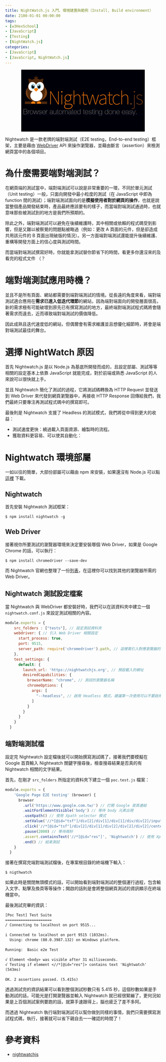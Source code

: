 ```yaml
---
title: NightWatch.js 入門、環境建置與範例（Install, Build environment）
date: 2100-01-01 00:00:00
tags:
- [w3HexSchool]
- [JavaScript]
- [Testing]
- [NightWatch.js]
categories: 
- [JavaScript]
- [JavaScript, NightWatch.js]
---
```


<div style="display:flex;justify-content:center;">
  <img style="object-fit:cover;" src='/images/Nightwatch/nightwatch-logo.png' width='400px' height='200px' />
</div>

Nightwatch 是一款老牌的端對端測試（E2E testing，End-to-end testing）框架，主要是藉由 [WebDriver](https://www.w3.org/TR/webdriver/) API 來操作瀏覽器，並藉由斷言（assertion）來檢測網頁當中的各個項目。

<!--more-->

# 為什麼需要端對端測試？
在網頁端的測試當中，端對端測試可以說是非常重要的一環，不同於單元測試（Unit testing）一般，只面向開發中最小粒度的測試（在 JavaScript 中即為 function 間的測試）；端對端測試面向的是**模擬使用者對於網頁的操作**，也就是說當整個產品開發結束時，產品最終應該要有的樣子，而當端對端測試通過時，也就意味那些被測試到的地方是我們所預期的。

除此之外，端對端測試可以避免在後續維護時，其中相關或依賴的程式碼受到影響，但是又難以被察覺的問題點被略過（例如：更改 A 頁面的元件，但是卻造成共用該元件的 B 頁面出現破版的情況）。另一方面端對端測試還能提升後續維護、重構等開發方面上的信心度與測試時間。

而當端對端測試撰寫好時，你就能拿測試替你節省下的時間，看更多你還沒來的及看完的程式文件 （？

# 端對端測試應用時機？
並且不是所有頁面、網站都需要到端對端測試的情境。從長遠的角度來看，端對端測試適合應用在**需求已進入低迭代環節**的網站，因為端對端面向的開發層面很高，新的需求極有可能破壞到原先已有撰寫測試的地方，最終端對端測試程式碼將會隨著需求而遠去，近而導致端對端測試的價值降低。

因此成熟且迭代速度低的網站，但偶爾會有需求維護並且想優化細節時，將會是端對端測試最佳的舞台。

# 選擇 NightWatch 原因
首先 Nightwatch.js 是以 Node.js 為基底所開發而成的，且設定部屬、測試等等相關的設定基本上依靠 JavaScript 就能完成，對於前端或熟悉 JavaScript 的人來說可以很快就上手。

並且 Nightwatch 簡化了測試的過程，它將測試碼轉換為 HTTP Request 並發送到 Web Driver 來代發到網頁瀏覽器中，再接收 HTTP Response 回傳給我們，我們最終只要專注再測試程式碼中的撰寫即可。

最後則是 Nightwatch 支援了 Headless 的測試模式，我們將從中得到更大的收益：
- 測試速度更快：繞過載入頁面資源、繪製時的流程。
- 獲取資料更容易、可以使其自動化：


# Nightwatch 環境部屬
一如以往的簡單，大部份部屬可以藉由 npm 來安裝，如果還沒有 Node.js 可以點 [這裡](https://nodejs.org/en/) 下載。

## Nightwatch
首先安裝 Nightwatch 測試框架：
```
$ npm install nightwatch -g
```
## Web Driver
接著視你所要測試的瀏覽器環境來決定要安裝哪個 Web Driver，如果是 Google Chrome 的話，可以執行：
```
$ npm install chromedriver --save-dev 
```
而 Nightwatch 官網也整理了一份[列表](https://nightwatchjs.org/gettingstarted/installation/#install-webdriver)，在這裡你可以找到其他的瀏覽器所需的 Web Driver。

## Nightwatch 測試設定檔案
當 Nightwatch 與 WebDriver 都安裝好時，我們可以在該資料夾中建立一個 `nightwatch.conf.js` 來設定測試相關的內容。

```js
module.exports = {
    src_folders : ["tests"], // 設定測試資料夾
    webdriver: { // 引入 Web Driver 相關設定
      start_process: true,
      port: 9515,
      server_path: require('chromedriver').path, // 這裡需引入對應瀏覽器的 Driver 名稱
    },
    test_settings: {
      default: {
        launch_url: 'https://nightwatchjs.org', // 預設載入的網址
        desiredCapabilities: {
          browserName: "chrome", // 測試的瀏覽器名稱
          chromeOptions: {
            args: [
              "--headless", // 啟用 Headless 模式，建議第一次使用可以不要啟用這個設定，你可以親自看一看端對端測試是如何運作的。
            ]
          }
        }
      }
    }
  }
```

## 端對端測試檔
設定完 Nightwatch 設定檔後就可以開始撰寫測試碼了，接著我們要模擬在 Google 首頁輸入 Nightwatch 關鍵字搜尋後，檢查搜尋結果是否真的有 Nightwatch 相關的文字結果。

首先，在剛才 `src_folders` 所指定的資料夾下建立一個 `poc.test.js` 檔案：

```js
module.exports = {
    'Google Page E2E testing' (browser) {
      browser
        .url('https://www.google.com.tw/') // 打開 Google 首頁連結
        .waitForElementVisible('body') // 等待 body 元素出現
        .useXpath() // 使用 Xpath selector 模式
        .setValue('//*[@id="tsf"]/div[2]/div[1]/div[1]/div/div[2]/input', 'Nightwatch') // 使用 Xpath selector 選取元素，並輸入 'Nightwatch'
        .click('//*[@id="tsf"]/div[2]/div[1]/div[2]/div[2]/div[2]/center/input[1]') // 使用 Xpath selector 選取元素，並點擊元素（搜尋按鈕）
        .pause(2000) // 等待兩秒
        .assert.containsText('//*[@id="res"]', 'Nightwatch') // 使用 Xpath selector 選取元素，檢查該元素中有沒有含有 'Nightwatch' 的相關內容
        .end() // 結束測試
    }
  }
```

接著在撰寫完端對端測試檔後，在專案根目錄的終端機下輸入：
```
$ nigthwatch
```

如果此時是關閉無頭模式的話，可以開始看到端對端測試的整個運行過程，包含輸入文字、點擊及換頁等等操作；開啟的話則是會將整個網頁測試的資訊顯示在終端機當中。

最後測試完畢的資訊：
```
[Poc Test] Test Suite
=====================
/ Connecting to localhost on port 9515...

i Connected to localhost on port 9515 (1032ms).
  Using: chrome (80.0.3987.132) on Windows platform.

Running:  Basic e2e Test

√ Element <body> was visible after 31 milliseconds.
√ Testing if element <//*[@id="res"]> contains text 'Nightwatch' (543ms)

OK. 2 assertions passed. (5.415s)
```
透過測試完的資訊結果可以看到整個測試秒數只有 5.415 秒，這個秒數如果是手動測試的話，可能光是打開瀏覽器並輸入 Nightwatch 就已經很緊繃了，更何況如果是上百個測試案例要跑的話，就算手速跟得上，腦也疲乏了差不多阿。

而透過 Nightwatch 執行端對端測試可以幫你做到同樣的事情，我們只需要撰寫測試程式碼，執行，接著就可以省下親自去一一確認的時間了！

# 參考資料
- [nightwatchjs](https://nightwatchjs.org/)